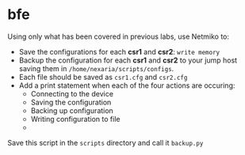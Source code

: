 # bfe


Using only what has been covered in previous labs, use Netmiko to:

* Save the configurations for each **csr1** and **csr2**: `write memory`
* Backup the configuration for each **csr1** and **csr2** to your jump host saving them in `/home/nexaria/scripts/configs`.  
* Each file should be saved as `csr1.cfg` and `csr2.cfg`
* Add a print statement when each of the four actions are occuring:
  * Connecting to the device
  * Saving the configuration
  * Backing up configuration
  * Writing configuration to file
  * 

Save this script in the `scripts` directory and call it `backup.py`

